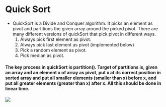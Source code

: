# Quick Sort

* QuickSort is a Divide and Conquer algorithm. It picks an element as pivot and partitions the given array around the picked pivot. There are many different versions of 
  quickSort that pick pivot in different ways.
  1. Always pick first element as pivot.
  2. Always pick last element as pivot (implemented below)
  3. Pick a random element as pivot.
  4. Pick median as pivot.
#### The key process in quickSort is partition(). Target of partitions is, given an array and an element x of array as pivot, put x at its correct position in sorted array and put all smaller elements (smaller than x) before x, and put all greater elements (greater than x) after x. All this should be done in linear time.



![](https://media.geeksforgeeks.org/wp-content/cdn-uploads/gq/2014/01/QuickSort2.png)
